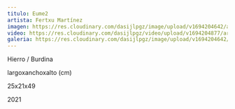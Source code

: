 ```yaml
---
titulo: Eume2
artista: Fertxu Martínez
imagen: https://res.cloudinary.com/dasijlpgz/image/upload/v1694204642/artistas/Fertxu%20Mart%C3%ADnez/Eume2/P1050718.jpg
video: https://res.cloudinary.com/dasijlpgz/video/upload/v1694204877/artistas/Fertxu%20Mart%C3%ADnez/Eume2/VE_Project_1.mp4
galeria: https://res.cloudinary.com/dasijlpgz/image/upload/v1694204642/artistas/Fertxu%20Mart%C3%ADnez/Eume2/P1050718.jpg
---
```

H﻿ierro / Burdina

l﻿argoxanchoxalto (cm)

2﻿5x21x49

2﻿021